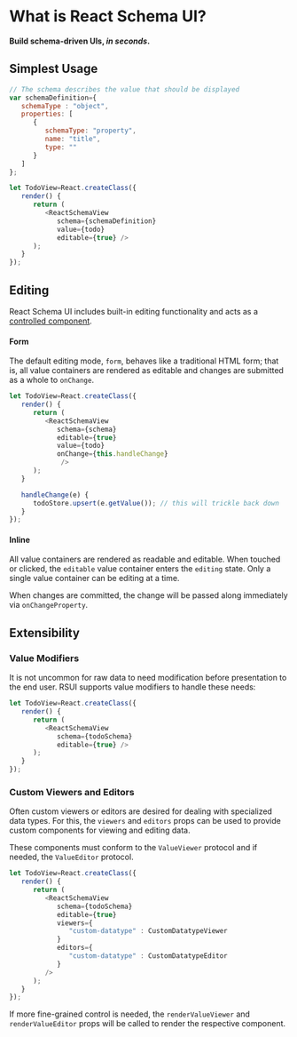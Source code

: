 What is React Schema UI?
========================
**Build schema-driven UIs, *in seconds*.**

Simplest Usage
-----------

```javascript
// The schema describes the value that should be displayed
var schemaDefinition={
   schemaType : "object",
   properties: [
      {
         schemaType: "property",
         name: "title",
         type: ""
      }
   ]
};

let TodoView=React.createClass({
   render() {
      return (
         <ReactSchemaView
            schema={schemaDefinition}
            value={todo}
            editable={true} />
      );
   }
});
```

Editing
-------
React Schema UI includes built-in editing functionality and acts as a [controlled component](https://facebook.github.io/react/docs/forms.html).

#### Form
The default editing mode, `form`, behaves like a traditional HTML form; that is, all value containers are rendered as editable and changes are submitted as a whole to `onChange`.

```js
let TodoView=React.createClass({
   render() {
      return (
         <ReactSchemaView
            schema={schema}
            editable={true}
            value={todo}
            onChange={this.handleChange}
             />
      );
   }

   handleChange(e) {
      todoStore.upsert(e.getValue()); // this will trickle back down
   }
});
```

#### Inline
All value containers are rendered as readable and editable.  When touched or clicked, the `editable` value container enters the `editing` state.  Only a single value container can be editing at a time.

When changes are committed, the change will be passed along immediately via `onChangeProperty`.


Extensibility
-------------

### Value Modifiers
It is not uncommon for raw data to need modification before presentation to the end user.  RSUI supports value modifiers to handle these needs:

```js
let TodoView=React.createClass({
   render() {
      return (
         <ReactSchemaView
            schema={todoSchema}
            editable={true} />
      );
   }
});
```

### Custom Viewers and Editors
Often custom viewers or editors are desired for dealing with specialized data types.  For this, the `viewers` and `editors` props can be used to provide custom components for viewing and editing data.

These components must conform to the `ValueViewer` protocol and if needed, the `ValueEditor` protocol.

```js
let TodoView=React.createClass({
   render() {
      return (
         <ReactSchemaView
            schema={todoSchema}
            editable={true}
            viewers={
               "custom-datatype" : CustomDatatypeViewer
            }
            editors={
               "custom-datatype" : CustomDatatypeEditor
            }
         />
      );
   }
});
```

If more fine-grained control is needed, the `renderValueViewer` and `renderValueEditor` props will be called to render the respective component.
